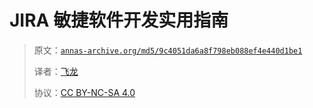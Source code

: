 # JIRA 敏捷软件开发实用指南

> 原文：[`annas-archive.org/md5/9c4051da6a8f798eb088ef4e440d1be1`](https://annas-archive.org/md5/9c4051da6a8f798eb088ef4e440d1be1)
> 
> 译者：[飞龙](https://github.com/wizardforcel)
> 
> 协议：[CC BY-NC-SA 4.0](http://creativecommons.org/licenses/by-nc-sa/4.0/)